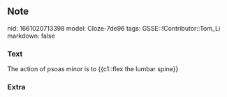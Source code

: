 ## Note
nid: 1661020713398
model: Cloze-7de96
tags: GSSE::!Contributor::Tom_Li
markdown: false

### Text
<div>
  The action of psoas minor is to {{c1::flex the lumbar spine}}
</div>

### Extra

